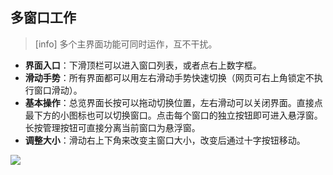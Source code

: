 ## 多窗口工作
>[info] 多个主界面功能可同时运作，互不干扰。

* **界面入口**：下滑顶栏可以进入窗口列表，或者点右上数字框。
* **滑动手势**：所有界面都可以用左右滑动手势快速切换（网页可右上角锁定不执行窗口滑动）。
* **基本操作**：总览界面长按可以拖动切换位置，左右滑动可以关闭界面。直接点最下方的小图标也可以切换窗口。点击每个窗口的独立按钮即可进入悬浮窗。长按管理按钮可直接分离当前窗口为悬浮窗。
* **调整大小**：滑动右上下角来改变主窗口大小，改变后通过十字按钮移动。

![](http://ww1.sinaimg.cn/large/6b1dd0a7ly1fzragpv52zj20u01fcgp0.jpg)
